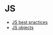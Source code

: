 #   JS

*   [JS best practices](https://github.com/nygilgp/learn-js-right/blob/master/javascript-best-practices/README.md)
*   [JS objects](https://github.com/nygilgp/learn-js-right/blob/master/javascript-objects-prototypes/README.md)
